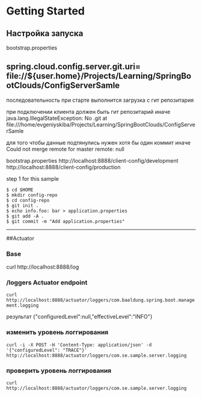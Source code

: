 # Getting Started

## Настройка запуска 
bootstrap.properties 

spring.cloud.config.server.git.uri= file://${user.home}/Projects/Learning/SpringBootClouds/ConfigServerSamle
------------------------
последовательность
при старте выполнится загрузка с гит репозитария 

при подключении клиента 
должен быть гит репозитарий иначе 
java.lang.IllegalStateException: No .git at file:///home/evgeniyskiba/Projects/Learning/SpringBootClouds/ConfigServerSamle

для того чтобы данные подтянулись нужен хотя бы один коммит 
иначе  Could not merge remote for master remote: null



bootstrap.properties 
http://localhost:8888/client-config/development
http://localhost:8888/client-config/production


step 1 for this sample 

```
$ cd $HOME
$ mkdir config-repo
$ cd config-repo
$ git init .
$ echo info.foo: bar > application.properties
$ git add -A .
$ git commit -m "Add application.properties"
```

----------------------------------------------
##Actuator
### Base 
curl http://localhost:8888/log

### /loggers Actuator endpoint
```curl http://localhost:8888/actuator/loggers/com.baeldung.spring.boot.management.logging```

результат 
  {"configuredLevel":null,"effectiveLevel":"INFO"}
  
### изменить уровень логгирования 

```
curl -i -X POST -H 'Content-Type: application/json' -d '{"configuredLevel": "TRACE"}'  http://localhost:8888/actuator/loggers/com.se.sample.server.logging

```

### проверить уровень логгирования 
``` curl http://localhost:8888/actuator/loggers/com.se.sample.server.logging ```
